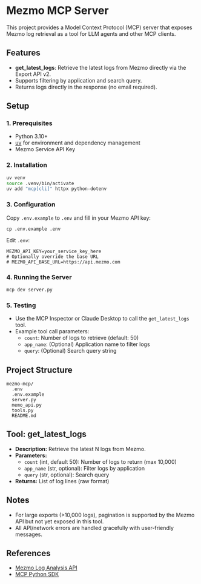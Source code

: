 # Mezmo MCP Server

This project provides a Model Context Protocol (MCP) server that exposes Mezmo log retrieval as a tool for LLM agents and other MCP clients.

## Features

- **get_latest_logs**: Retrieve the latest logs from Mezmo directly via the Export API v2.
- Supports filtering by application and search query.
- Returns logs directly in the response (no email required).

## Setup

### 1. Prerequisites

- Python 3.10+
- [uv](https://astral.sh/uv/) for environment and dependency management
- Mezmo Service API Key

### 2. Installation

```bash
uv venv
source .venv/bin/activate
uv add "mcp[cli]" httpx python-dotenv
```

### 3. Configuration

Copy `.env.example` to `.env` and fill in your Mezmo API key:

```
cp .env.example .env
```

Edit `.env`:

```
MEZMO_API_KEY=your_service_key_here
# Optionally override the base URL
# MEZMO_API_BASE_URL=https://api.mezmo.com
```

### 4. Running the Server

```bash
mcp dev server.py
```

### 5. Testing

- Use the MCP Inspector or Claude Desktop to call the `get_latest_logs` tool.
- Example tool call parameters:
  - `count`: Number of logs to retrieve (default: 50)
  - `app_name`: (Optional) Application name to filter logs
  - `query`: (Optional) Search query string

## Project Structure

```
mezmo-mcp/
  .env
  .env.example
  server.py
  memo_api.py
  tools.py
  README.md
```

## Tool: get_latest_logs

- **Description:** Retrieve the latest N logs from Mezmo.
- **Parameters:**
  - `count` (int, default 50): Number of logs to return (max 10,000)
  - `app_name` (str, optional): Filter logs by application
  - `query` (str, optional): Search query
- **Returns:** List of log lines (raw format)

## Notes

- For large exports (>10,000 logs), pagination is supported by the Mezmo API but not yet exposed in this tool.
- All API/network errors are handled gracefully with user-friendly messages.

## References

- [Mezmo Log Analysis API](https://docs.mezmo.com/log-analysis-api#export)
- [MCP Python SDK](https://github.com/modelcontextprotocol/python-sdk)
